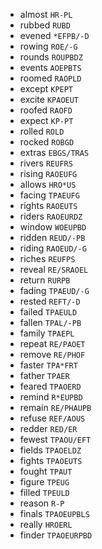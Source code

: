 * almost `HR-PL`
* rubbed `RUBD`
* evened `*EFPB/-D`
* rowing `ROE/-G`
* rounds `ROUPBDZ`
* events `AOEPBTS`
* roomed `RAOPLD`
* except `KPEPT`
* excite `KPAOEUT`
* roofed `RAOFD`
* expect `KP-PT`
* rolled `ROLD`
* rocked `ROBGD`
* extras `EBGS/TRAS`
* rivers `REUFRS`
* rising `RAOEUFG`
* allows `HRO*US`
* facing `TPAEUFG`
* rights `RAOEUTS`
* riders `RAOEURDZ`
* window `WOEUPBD`
* ridden `REUD/-PB`
* riding `RAOEUD/-G`
* riches `REUFPS`
* reveal `RE/SRAOEL`
* return `RURPB`
* fading `TPAEUD/-G`
* rested `REFT/-D`
* failed `TPAEULD`
* fallen `TPAL/-PB`
* family `TPAEPL`
* repeat `RE/PAOET`
* remove `RE/PHOF`
* faster `TPA*FRT`
* father `TPAER`
* feared `TPAOERD`
* remind `R*EUPBD`
* remain `RE/PHAUPB`
* refuse `REF/AOUS`
* redder `RED/ER`
* fewest `TPAOU/EFT`
* fields `TPAOELDZ`
* fights `TPAOEUTS`
* fought `TPAUT`
* figure `TPEUG`
* filled `TPEULD`
* reason `R-P`
* finals `TPAOEUPBLS`
* really `HROERL`
* finder `TPAOEURPBD`
